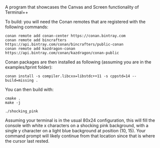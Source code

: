 A program that showcases the Canvas and Screen functionality of Terminal++

To build: you will need the Conan remotes that are registered with the following commands:

```
conan remote add conan-center https://conan.bintray.com
conan remote add bincrafters https://api.bintray.com/conan/bincrafters/public-conan
conan remote add kazdragon-conan https://api.bintray.com/conan/kazdragon/conan-public
```

Conan packages are then installed as following (assuming you are in the examples/tprint folder):

```
conan install -s compiler.libcxx=libstdc++11 -s cppstd=14 --build=missing .
```

You can then build with:

```
cmake .
make -j
```

    ./shocking_pink

Assuming your terminal is in the usual 80x24 configuration, this will fill the console
with white x characters on a shocking pink background, with a single y character on a
light blue background at position (10, 15).  Your command prompt will likely continue 
from that location since that is where the cursor last rested.